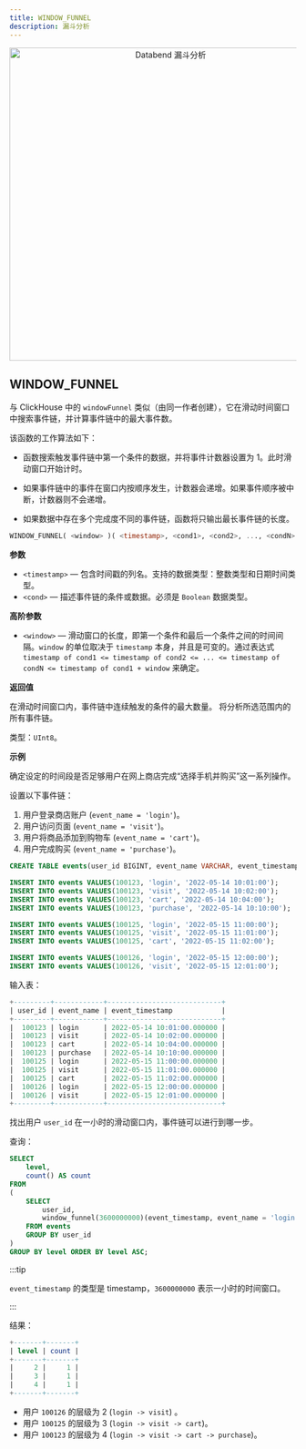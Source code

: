 ```yaml
---
title: WINDOW_FUNNEL
description: 漏斗分析
---
```


<p align="center">
<img alt="Databend 漏斗分析" src="https://datafuse-1253727613.cos.ap-hongkong.myqcloud.com/learn/databend-funnel.png" width="550"/>
</p>

## WINDOW_FUNNEL

与 ClickHouse 中的 `windowFunnel` 类似（由同一作者创建），它在滑动时间窗口中搜索事件链，并计算事件链中的最大事件数。

该函数的工作算法如下：

- 函数搜索触发事件链中第一个条件的数据，并将事件计数器设置为 1。此时滑动窗口开始计时。

- 如果事件链中的事件在窗口内按顺序发生，计数器会递增。如果事件顺序被中断，计数器则不会递增。

- 如果数据中存在多个完成度不同的事件链，函数将只输出最长事件链的长度。

```sql
WINDOW_FUNNEL( <window> )( <timestamp>, <cond1>, <cond2>, ..., <condN> )
```

**参数**

- `<timestamp>` — 包含时间戳的列名。支持的数据类型：整数类型和日期时间类型。
- `<cond>` — 描述事件链的条件或数据。必须是 `Boolean` 数据类型。

**高阶参数**

- `<window>` — 滑动窗口的长度，即第一个条件和最后一个条件之间的时间间隔。`window` 的单位取决于 `timestamp` 本身，并且是可变的。通过表达式 `timestamp of cond1 <= timestamp of cond2 <= ... <= timestamp of condN <= timestamp of cond1 + window` 来确定。

**返回值**

在滑动时间窗口内，事件链中连续触发的条件的最大数量。
将分析所选范围内的所有事件链。

类型：`UInt8`。

**示例**

确定设定的时间段是否足够用户在网上商店完成“选择手机并购买”这一系列操作。

设置以下事件链：

1. 用户登录商店账户 (`event_name = 'login'`)。
2. 用户访问页面 (`event_name = 'visit'`)。
3. 用户将商品添加到购物车 (`event_name = 'cart'`)。
4. 用户完成购买 (`event_name = 'purchase'`)。

```sql
CREATE TABLE events(user_id BIGINT, event_name VARCHAR, event_timestamp TIMESTAMP);

INSERT INTO events VALUES(100123, 'login', '2022-05-14 10:01:00');
INSERT INTO events VALUES(100123, 'visit', '2022-05-14 10:02:00');
INSERT INTO events VALUES(100123, 'cart', '2022-05-14 10:04:00');
INSERT INTO events VALUES(100123, 'purchase', '2022-05-14 10:10:00');

INSERT INTO events VALUES(100125, 'login', '2022-05-15 11:00:00');
INSERT INTO events VALUES(100125, 'visit', '2022-05-15 11:01:00');
INSERT INTO events VALUES(100125, 'cart', '2022-05-15 11:02:00');

INSERT INTO events VALUES(100126, 'login', '2022-05-15 12:00:00');
INSERT INTO events VALUES(100126, 'visit', '2022-05-15 12:01:00');
```

输入表：

```sql
+---------+------------+----------------------------+
| user_id | event_name | event_timestamp            |
+---------+------------+----------------------------+
|  100123 | login      | 2022-05-14 10:01:00.000000 |
|  100123 | visit      | 2022-05-14 10:02:00.000000 |
|  100123 | cart       | 2022-05-14 10:04:00.000000 |
|  100123 | purchase   | 2022-05-14 10:10:00.000000 |
|  100125 | login      | 2022-05-15 11:00:00.000000 |
|  100125 | visit      | 2022-05-15 11:01:00.000000 |
|  100125 | cart       | 2022-05-15 11:02:00.000000 |
|  100126 | login      | 2022-05-15 12:00:00.000000 |
|  100126 | visit      | 2022-05-15 12:01:00.000000 |
+---------+------------+----------------------------+
```

找出用户 `user_id` 在一小时的滑动窗口内，事件链可以进行到哪一步。

查询：

```sql
SELECT
    level,
    count() AS count
FROM
(
    SELECT
        user_id,
        window_funnel(3600000000)(event_timestamp, event_name = 'login', event_name = 'visit', event_name = 'cart', event_name = 'purchase') AS level
    FROM events
    GROUP BY user_id
)
GROUP BY level ORDER BY level ASC;
```

:::tip

`event_timestamp` 的类型是 timestamp，`3600000000` 表示一小时的时间窗口。

:::

结果：

```sql
+-------+-------+
| level | count |
+-------+-------+
|     2 |     1 |
|     3 |     1 |
|     4 |     1 |
+-------+-------+
```

- 用户 `100126` 的层级为 2 (`login -> visit`) 。
- 用户 `100125` 的层级为 3 (`login -> visit -> cart`)。
- 用户 `100123` 的层级为 4 (`login -> visit -> cart -> purchase`)。